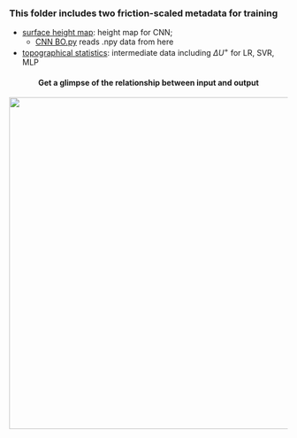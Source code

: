 ### This folder includes two friction-scaled metadata for training
* [surface height map](surf_height): height map for CNN;
  * [CNN BO.py](../model/CNN_BO.py) reads .npy data from here
* [topographical statistics](stats): intermediate data including $\Delta U^+$ for LR, SVR, MLP


<div align="center">
  <h4>Get a glimpse of the relationship between input and output</h4>
  <img src="https://github.com/user-attachments/assets/dc806e74-6352-4b56-b840-e14277619c39" width="600" />
</div>

